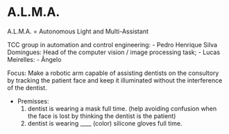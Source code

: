 # A.L.M.A.

A.L.M.A. = Autonomous Light and Multi-Assistant

TCC group in automation and control engineering:
	- Pedro Henrique Silva Domingues: Head of the computer vision / image processing task;
	- Lucas Meirelles:
	- Ângelo 

Focus:
	Make a robotic arm capable of assisting dentists on the consultory by tracking the patient face and keep it illuminated without the interference of the dentist.

- Premisses: 
	1. dentist is wearing a mask full time. (help avoiding confusion when the face is lost by thinking the dentist is the patient)
	2. dentist is wearing ____ (color) silicone gloves full time.
